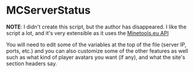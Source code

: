 # MCServerStatus

**NOTE**: I didn't create this script, but the author has disappeared. I like the script a lot, and it's very extensible as it uses the [Minetools.eu API](http://api.minetools.eu)

You will need to edit some of the variables at the top of the file (server IP, ports, etc.) and you can also customize some of the other features as well such as what kind of player avatars you want (if any), and what the site's section headers say.

